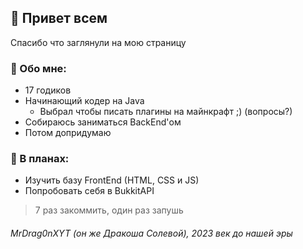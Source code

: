 ## 👋 Привет всем
Спасибо что заглянули на мою страницу



### 📌 Обо мне:
- 17 годиков
- Начинающий кодер на Java
  - Выбрал чтобы писать плагины на майнкрафт ;) (вопросы?)
- Собираюсь заниматься BackEnd'ом
- Потом допридумаю



### 📔 В планах:
- Изучить базу FrontEnd (HTML, CSS и JS)
- Попробовать себя в BukkitAPI



> 7 раз закоммить, один раз запушь
###### MrDrag0nXYT (он же Дракоша Солевой), 2023 век до нашей эры
